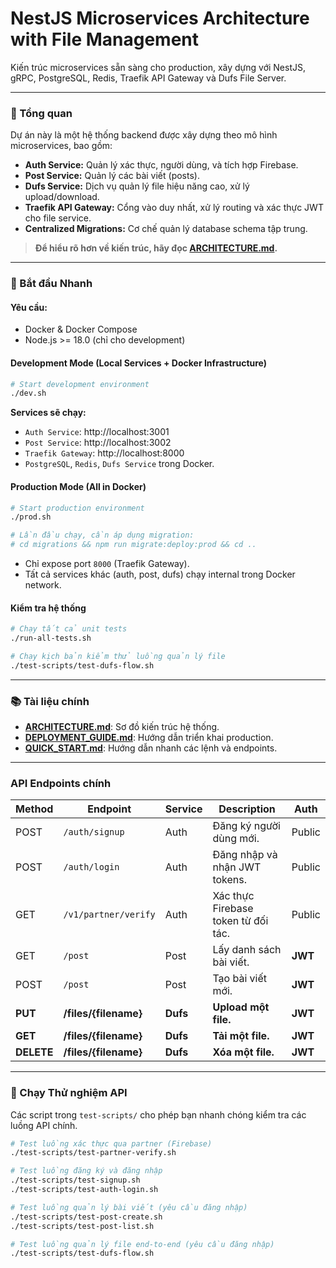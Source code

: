 # NestJS Microservices Architecture with File Management

Kiến trúc microservices sẵn sàng cho production, xây dựng với NestJS, gRPC, PostgreSQL, Redis, Traefik API Gateway và Dufs File Server.

---

### 🎯 Tổng quan

Dự án này là một hệ thống backend được xây dựng theo mô hình microservices, bao gồm:
*   **Auth Service:** Quản lý xác thực, người dùng, và tích hợp Firebase.
*   **Post Service:** Quản lý các bài viết (posts).
*   **Dufs Service:** Dịch vụ quản lý file hiệu năng cao, xử lý upload/download.
*   **Traefik API Gateway:** Cổng vào duy nhất, xử lý routing và xác thực JWT cho file service.
*   **Centralized Migrations:** Cơ chế quản lý database schema tập trung.

> **Để hiểu rõ hơn về kiến trúc, hãy đọc [ARCHITECTURE.md](./ARCHITECTURE.md).**

---

### 🚀 Bắt đầu Nhanh

#### Yêu cầu:
*   Docker & Docker Compose
*   Node.js >= 18.0 (chỉ cho development)

#### Development Mode (Local Services + Docker Infrastructure)

```bash
# Start development environment
./dev.sh
```
**Services sẽ chạy:**
*   `Auth Service`: http://localhost:3001
*   `Post Service`: http://localhost:3002
*   `Traefik Gateway`: http://localhost:8000
*   `PostgreSQL`, `Redis`, `Dufs Service` trong Docker.

#### Production Mode (All in Docker)

```bash
# Start production environment
./prod.sh

# Lần đầu chạy, cần áp dụng migration:
# cd migrations && npm run migrate:deploy:prod && cd ..
```
*   Chỉ expose port `8000` (Traefik Gateway).
*   Tất cả services khác (auth, post, dufs) chạy internal trong Docker network.

#### Kiểm tra hệ thống

```bash
# Chạy tất cả unit tests
./run-all-tests.sh

# Chạy kịch bản kiểm thử luồng quản lý file
./test-scripts/test-dufs-flow.sh
```

---

### 📚 Tài liệu chính

*   **[ARCHITECTURE.md](./ARCHITECTURE.md)**: Sơ đồ kiến trúc hệ thống.
*   **[DEPLOYMENT_GUIDE.md](./DEPLOYMENT_GUIDE.md)**: Hướng dẫn triển khai production.
*   **[QUICK_START.md](./QUICK_START.md)**: Hướng dẫn nhanh các lệnh và endpoints.

---

###  API Endpoints chính

| Method | Endpoint | Service | Description | Auth |
|---|---|---|---|---|
| POST | `/auth/signup` | Auth | Đăng ký người dùng mới. | Public |
| POST | `/auth/login` | Auth | Đăng nhập và nhận JWT tokens. | Public |
| GET | `/v1/partner/verify`| Auth | Xác thực Firebase token từ đối tác. | Public |
| GET | `/post` | Post | Lấy danh sách bài viết. | **JWT** |
| POST | `/post` | Post | Tạo bài viết mới. | **JWT** |
| **PUT** | **/files/{filename}** | **Dufs** | **Upload một file.** | **JWT** |
| **GET** | **/files/{filename}** | **Dufs** | **Tải một file.** | **JWT** |
| **DELETE**| **/files/{filename}** | **Dufs** | **Xóa một file.** | **JWT** |

---
### 🧪 Chạy Thử nghiệm API

Các script trong `test-scripts/` cho phép bạn nhanh chóng kiểm tra các luồng API chính.

```bash
# Test luồng xác thực qua partner (Firebase)
./test-scripts/test-partner-verify.sh

# Test luồng đăng ký và đăng nhập
./test-scripts/test-signup.sh
./test-scripts/test-auth-login.sh

# Test luồng quản lý bài viết (yêu cầu đăng nhập)
./test-scripts/test-post-create.sh
./test-scripts/test-post-list.sh

# Test luồng quản lý file end-to-end (yêu cầu đăng nhập)
./test-scripts/test-dufs-flow.sh
```
